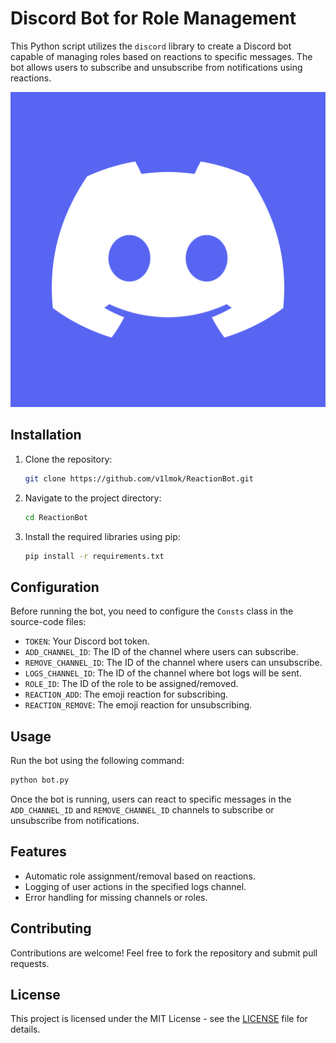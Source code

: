 # Discord Bot for Role Management

This Python script utilizes the `discord` library to create a Discord bot capable of managing roles based on reactions to specific messages. The bot allows users to subscribe and unsubscribe from notifications using reactions.

![img](Images/discord.png)
## Installation   

1. Clone the repository:

   ```bash
   git clone https://github.com/v1lmok/ReactionBot.git
   ```

2. Navigate to the project directory:

   ```bash
   cd ReactionBot
   ```

3. Install the required libraries using pip:

   ```bash
   pip install -r requirements.txt
   ```

## Configuration

Before running the bot, you need to configure the `Consts` class in the source-code files:

- `TOKEN`: Your Discord bot token.
- `ADD_CHANNEL_ID`: The ID of the channel where users can subscribe.
- `REMOVE_CHANNEL_ID`: The ID of the channel where users can unsubscribe.
- `LOGS_CHANNEL_ID`: The ID of the channel where bot logs will be sent.
- `ROLE_ID`: The ID of the role to be assigned/removed.
- `REACTION_ADD`: The emoji reaction for subscribing.
- `REACTION_REMOVE`: The emoji reaction for unsubscribing.

## Usage

Run the bot using the following command:

```bash
python bot.py
```

Once the bot is running, users can react to specific messages in the `ADD_CHANNEL_ID` and `REMOVE_CHANNEL_ID` channels to subscribe or unsubscribe from notifications.

## Features

- Automatic role assignment/removal based on reactions.
- Logging of user actions in the specified logs channel.
- Error handling for missing channels or roles.

## Contributing

Contributions are welcome! Feel free to fork the repository and submit pull requests.

## License

This project is licensed under the MIT License - see the [LICENSE](LICENSE) file for details.
